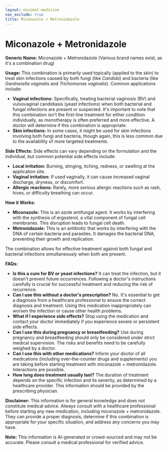 ```yaml
---
layout: minimal-medicine
nav_exclude: true
title: Miconazole + Metronidazole
---
```


# Miconazole + Metronidazole

**Generic Name:** Miconazole + Metronidazole (Various brand names exist, as it's a combination drug)

**Usage:**  This combination is primarily used topically (applied to the skin) to treat skin infections caused by both fungi (like *Candida*) and bacteria (like *Gardnerella vaginalis* and *Trichomonas vaginalis*).  Common applications include:

* **Vaginal infections:** Specifically, treating bacterial vaginosis (BV) and vulvovaginal candidiasis (yeast infections) when both bacterial and fungal infections are present or suspected.  It's important to note that this combination isn't the first-line treatment for either condition individually, as monotherapy is often preferred and more effective.  A doctor will determine if this combination is appropriate.
* **Skin infections:** In some cases, it might be used for skin infections involving both fungi and bacteria, though again, this is less common due to the availability of more targeted treatments.

**Side Effects:**  Side effects can vary depending on the formulation and the individual, but common potential side effects include:

* **Local irritation:** Burning, stinging, itching, redness, or swelling at the application site.
* **Vaginal irritation:**  If used vaginally, it can cause increased vaginal discharge, dryness, or discomfort.
* **Allergic reactions:**  Rarely, more serious allergic reactions such as rash, hives, or difficulty breathing can occur.

**How it Works:**

* **Miconazole:** This is an azole antifungal agent. It works by interfering with the synthesis of ergosterol, a vital component of fungal cell membranes. This disruption leads to fungal cell death.
* **Metronidazole:** This is an antibiotic that works by interfering with the DNA of certain bacteria and parasites.  It damages the bacterial DNA, preventing their growth and replication.

The combination allows for effective treatment against both fungal and bacterial infections simultaneously when both are present.

**FAQs:**

* **Is this a cure for BV or yeast infections?**  It can treat the infection, but it doesn't prevent future occurrences.  Following a doctor's instructions carefully is crucial for successful treatment and reducing the risk of recurrence.
* **Can I use this without a doctor's prescription?**  No.  It's essential to get a diagnosis from a healthcare professional to ensure the correct diagnosis and treatment. Using this medication inappropriately can worsen the infection or cause other health problems.
* **What if I experience side effects?**  Stop using the medication and contact your doctor immediately if you experience severe or persistent side effects.
* **Can I use this during pregnancy or breastfeeding?** Use during pregnancy and breastfeeding should only be considered under strict medical supervision.  The risks and benefits need to be carefully weighed by a doctor.
* **Can I use this with other medications?**  Inform your doctor of all medications (including over-the-counter drugs and supplements) you are taking before starting treatment with miconazole + metronidazole.  Interactions are possible.
* **How long does treatment usually last?**  The duration of treatment depends on the specific infection and its severity, as determined by a healthcare provider.  This information should be provided by the prescribing physician.


**Disclaimer:** This information is for general knowledge and does not constitute medical advice. Always consult with a healthcare professional before starting any new medication, including miconazole + metronidazole. They can provide a proper diagnosis, determine if this combination is appropriate for your specific situation, and address any concerns you may have.


**Note:** This information is AI-generated or crowd-sourced and may not be accurate. Please consult a medical professional for verified advice.